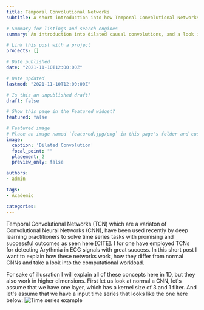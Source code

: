 ```yaml
---
title: Temporal Convolutional Networks
subtitle: A short introduction into how Temporal Convolutional Networks function

# Summary for listings and search engines
summary: An introduction into dilated causal convolutions, and a look into how Temporal Convolutional Networks (TCN) function.

# Link this post with a project
projects: []

# Date published
date: "2021-11-10T12:00:00Z"

# Date updated
lastmod: "2021-11-10T12:00:00Z"

# Is this an unpublished draft?
draft: false

# Show this page in the Featured widget?
featured: false

# Featured image
# Place an image named `featured.jpg/png` in this page's folder and customize its options here.
image:
  caption: 'Dilated Convolution'
  focal_point: ""
  placement: 2
  preview_only: false

authors:
- admin

tags:
- Academic

categories:
---
```


Temporal Convolutional Networks (TCN) which are a variaton of Convolutional Neural Networks (CNN), have been used recently by deep learning practitioners to solve time series tasks with promising and successful outcomes as seen here [CITE]. I for one have employed TCNs for detecting Arythmia in ECG signals with great success. In this short post I want to explain how these networks work, how they differ from normal CNNs and take a look into the computational workload.

For sake of illusration I will explain all of these concepts here in 1D, but they also work in higher dimensions. First let us look at normal a CNN, let's assume that we have one layer, which has a kernel size of 3 and 1 filter. And let's assume that we have a input time series that looks like the one here below:
![Time series example](/uploads/time_series.PNG "Example of time series")

